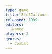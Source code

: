```yaml
---
type: game
title: SoulCalibur
released: 1999
editors: 
  -Namco
players: 2
genres:
  - Combat
---
```

